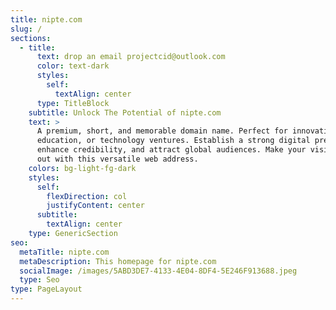 ```yaml
---
title: nipte.com
slug: /
sections:
  - title:
      text: drop an email projectcid@outlook.com
      color: text-dark
      styles:
        self:
          textAlign: center
      type: TitleBlock
    subtitle: Unlock The Potential of nipte.com
    text: >
      A premium, short, and memorable domain name. Perfect for innovation,
      education, or technology ventures. Establish a strong digital presence,
      enhance credibility, and attract global audiences. Make your vision stand
      out with this versatile web address.
    colors: bg-light-fg-dark
    styles:
      self:
        flexDirection: col
        justifyContent: center
      subtitle:
        textAlign: center
    type: GenericSection
seo:
  metaTitle: nipte.com
  metaDescription: This homepage for nipte.com
  socialImage: /images/5ABD3DE7-4133-4E04-8DF4-5E246F913688.jpeg
  type: Seo
type: PageLayout
---
```

